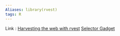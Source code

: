 ```yaml
---
Aliases: library(rvest)
tags: R
---
```

Link : [Harvesting the web with rvest](https://cran.r-project.org/web/packages/rvest/vignettes/harvesting-the-web.html) [Selector Gadget](https://cran.r-project.org/web/packages/rvest/vignettes/selectorgadget.html)